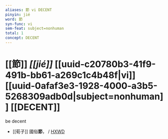 ```yaml
---
aliases: 節 vi DECENT
pinyin: jié
word: 節
syn-func: vi
sem-feat: subject=nonhuman
total: 1
concept: DECENT 
---
```

# [[節]] *[[jié]]*  [[uuid-c20780b3-41f9-491b-bb61-a269c1c4b48f|vi]] [[uuid-0afaf3e3-1928-4000-a3b5-5268309adb0d|subject=nonhuman]] [[DECENT]]
be decent
 - [[荀子]] 國俗**節**，
                     / [HXWD](https://hxwd.org/textview.html?location=KR3a0002_tls_009-22a.6)